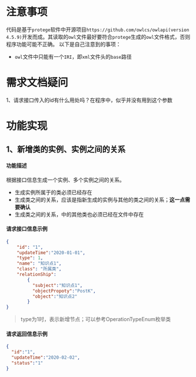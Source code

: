 # 注意事项
代码是基于`protege`软件中开源项目`https://github.com/owlcs/owlapi(version 4.5.9)`开发而成。其读取的`owl`文件最好要符合`protege`生成的`owl`文件格式，否则程序功能可能不正确。
以下是自己注意到的事项：
- `owl`文件中只能有一个`IRI`，即`xml`文件头的`base`路径

# 需求文档疑问
1、请求接口传入的id有什么用处吗？在程序中，似乎并没有用到这个参数

# 功能实现
## 1、新增类的实例、实例之间的关系
#### 功能描述
根据接口信息生成一个实例、多个实例之间的关系。
- 生成实例所属于的类必须已经存在
- 生成类之间的关系，应该是指新生成的实例与其他的类之间的关系；**这一点需要确认**
- 生成类之间的关系，中的其他类也必须已经在文件中存在

#### 请求接口信息示例
```json
{
	"id": "1", 
	"updateTime":"2020-01-01",  
    "type": 1,
    "name": "知识点1",
    "class": "所属类",
    "relationShip":
        {
          "subject":"知识点1",
          "objectPropoty":"PostK",
          "object":"知识点2"
        }
}
```
> type为1时，表示新增节点；可以参考OperationTypeEnum枚举类

#### 请求返回信息示例
```json
{
  "id":"1",
  "updateTime":"2020-02-02",
  "status":"1"
}
```